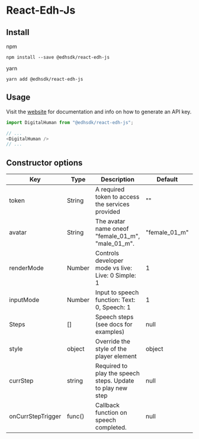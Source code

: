 # React-Edh-Js

## Install
npm
```
npm install --save @edhsdk/react-edh-js
```
yarn 
```
yarn add @edhsdk/react-edh-js
```

## Usage

Visit the [website](https://docs.digitalhumansdk.com/) for documentation and info on how to generate an API key. 

```javascript
import DigitalHuman from "@edhsdk/react-edh-js";

// ...
<DigitalHuman />
// ...

```
## Constructor options

| Key        | Type          | Description                                                            | Default     | Required |
| ---------- | ------------- | ---------------------------------------------------------------------- | ----------- | -------- |
| token      | String        | A required token to access the services provided                       |""           | yes      |
| avatar     | String        | The avatar name oneof "female_01_m", "male_01_m".                      |"female_01_m"| no       |
| renderMode | Number        | Controls developer mode vs live: Live: 0 Simple: 1                     | 1           | no       |
| inputMode  | Number        | Input to speech function: Text: 0, Speech: 1                           | 1           | no       |
| Steps      | []            | Speech steps (see docs for examples)                                   | null        | no       |
| style      | object        | Override the style of the player element                               | object      | no       |
| currStep   | string        | Required to play the speech steps. Update to play new step             | null        | no       |
| onCurrStepTrigger  | func()        | Callback function on speech completed.                         | null        | no       |
